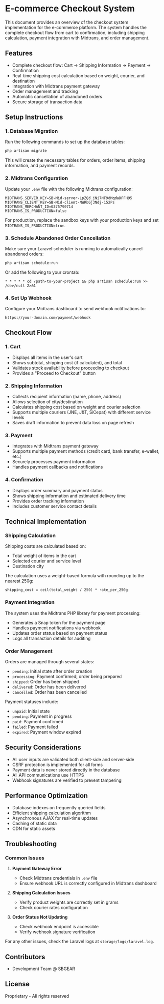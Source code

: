 # E-commerce Checkout System

This document provides an overview of the checkout system implementation for the e-commerce platform. The system handles the complete checkout flow from cart to confirmation, including shipping calculation, payment integration with Midtrans, and order management.

## Features

- Complete checkout flow: Cart → Shipping Information → Payment → Confirmation
- Real-time shipping cost calculation based on weight, courier, and destination
- Integration with Midtrans payment gateway
- Order management and tracking
- Automatic cancellation of abandoned orders
- Secure storage of transaction data

## Setup Instructions

### 1. Database Migration

Run the following commands to set up the database tables:

```bash
php artisan migrate
```

This will create the necessary tables for orders, order items, shipping information, and payment records.

### 2. Midtrans Configuration

Update your `.env` file with the following Midtrans configuration:

```
MIDTRANS_SERVER_KEY=SB-Mid-server-LpZQd_jNi7NF9dMqdaDFFH95
MIDTRANS_CLIENT_KEY=SB-Mid-client-NWRbGj3Ndj-152Ps
MIDTRANS_MERCHANT_ID=G375790714
MIDTRANS_IS_PRODUCTION=false
```

For production, replace the sandbox keys with your production keys and set `MIDTRANS_IS_PRODUCTION=true`.

### 3. Schedule Abandoned Order Cancellation

Make sure your Laravel scheduler is running to automatically cancel abandoned orders:

```bash
php artisan schedule:run
```

Or add the following to your crontab:

```
* * * * * cd /path-to-your-project && php artisan schedule:run >> /dev/null 2>&1
```

### 4. Set Up Webhook

Configure your Midtrans dashboard to send webhook notifications to:

```
https://your-domain.com/payment/webhook
```

## Checkout Flow

### 1. Cart

- Displays all items in the user's cart
- Shows subtotal, shipping cost (if calculated), and total
- Validates stock availability before proceeding to checkout
- Provides a "Proceed to Checkout" button

### 2. Shipping Information

- Collects recipient information (name, phone, address)
- Allows selection of city/destination
- Calculates shipping cost based on weight and courier selection
- Supports multiple couriers (JNE, J&T, SiCepat) with different service levels
- Saves draft information to prevent data loss on page refresh

### 3. Payment

- Integrates with Midtrans payment gateway
- Supports multiple payment methods (credit card, bank transfer, e-wallet, etc.)
- Securely processes payment information
- Handles payment callbacks and notifications

### 4. Confirmation

- Displays order summary and payment status
- Shows shipping information and estimated delivery time
- Provides order tracking information
- Includes customer service contact details

## Technical Implementation

### Shipping Calculation

Shipping costs are calculated based on:
- Total weight of items in the cart
- Selected courier and service level
- Destination city

The calculation uses a weight-based formula with rounding up to the nearest 250g:
```
shipping_cost = ceil(total_weight / 250) * rate_per_250g
```

### Payment Integration

The system uses the Midtrans PHP library for payment processing:
- Generates a Snap token for the payment page
- Handles payment notifications via webhook
- Updates order status based on payment status
- Logs all transaction details for auditing

### Order Management

Orders are managed through several states:
- `pending`: Initial state after order creation
- `processing`: Payment confirmed, order being prepared
- `shipped`: Order has been shipped
- `delivered`: Order has been delivered
- `cancelled`: Order has been cancelled

Payment statuses include:
- `unpaid`: Initial state
- `pending`: Payment in progress
- `paid`: Payment confirmed
- `failed`: Payment failed
- `expired`: Payment window expired

## Security Considerations

- All user inputs are validated both client-side and server-side
- CSRF protection is implemented for all forms
- Payment data is never stored directly in the database
- All API communications use HTTPS
- Webhook signatures are verified to prevent tampering

## Performance Optimization

- Database indexes on frequently queried fields
- Efficient shipping calculation algorithm
- Asynchronous AJAX for real-time updates
- Caching of static data
- CDN for static assets

## Troubleshooting

### Common Issues

1. **Payment Gateway Error**
   - Check Midtrans credentials in `.env` file
   - Ensure webhook URL is correctly configured in Midtrans dashboard

2. **Shipping Calculation Issues**
   - Verify product weights are correctly set in grams
   - Check courier rates configuration

3. **Order Status Not Updating**
   - Check webhook endpoint is accessible
   - Verify webhook signature verification

For any other issues, check the Laravel logs at `storage/logs/laravel.log`.

## Contributors

- Development Team @ SBGEAR

## License

Proprietary - All rights reserved 